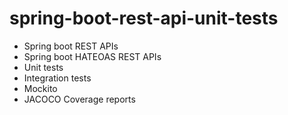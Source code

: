 # spring-boot-rest-api-unit-tests

- Spring boot REST APIs
- Spring boot HATEOAS REST APIs
- Unit tests
- Integration tests
- Mockito
- JACOCO Coverage reports